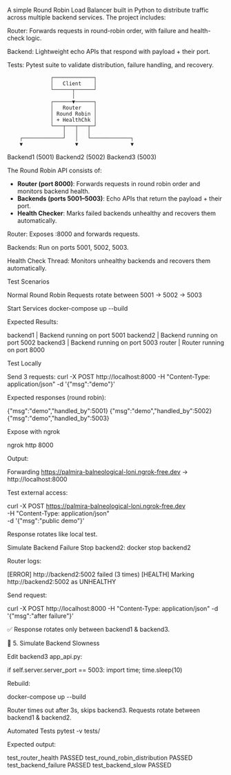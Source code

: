 A simple Round Robin Load Balancer built in Python to distribute traffic across multiple backend services.
The project includes:

Router: Forwards requests in round-robin order, with failure and health-check logic.

Backend: Lightweight echo APIs that respond with payload + their port.

Tests: Pytest suite to validate distribution, failure handling, and recovery.

                  ┌─────────────┐
                  │   Client    │
                  └──────┬──────┘
                         │
                  ┌──────▼──────┐
                  │   Router    │
                  │ Round Robin │
                  │ + HealthChk │
                  └───┬───┬───┬─┘
                      │   │   │
        ┌─────────────┘   │   └─────────────┐
        ▼                 ▼                 ▼
   Backend1 (5001)   Backend2 (5002)   Backend3 (5003)

   


The Round Robin API consists of:
- **Router (port 8000)**: Forwards requests in round robin order and monitors backend health.
- **Backends (ports 5001–5003)**: Echo APIs that return the payload + their port.
- **Health Checker**: Marks failed backends unhealthy and recovers them automatically.

Router: Exposes :8000 and forwards requests.

Backends: Run on ports 5001, 5002, 5003.

Health Check Thread: Monitors unhealthy backends and recovers them automatically.

Test Scenarios

Normal Round Robin
Requests rotate between 5001 → 5002 → 5003


Start Services
docker-compose up --build


Expected Results:

backend1  | Backend running on port 5001
backend2  | Backend running on port 5002
backend3  | Backend running on port 5003
router    | Router running on port 8000

Test Locally

Send 3 requests:
curl -X POST http://localhost:8000 -H "Content-Type: application/json" -d '{"msg":"demo"}'

Expected responses (round robin):

{"msg":"demo","handled_by":5001}
{"msg":"demo","handled_by":5002}
{"msg":"demo","handled_by":5003}

Expose with ngrok

ngrok http 8000


Output:

Forwarding    https://palmira-balneological-loni.ngrok-free.dev -> http://localhost:8000


Test external access:

curl -X POST https://palmira-balneological-loni.ngrok-free.dev \
     -H "Content-Type: application/json" \
     -d '{"msg":"public demo"}'


Response rotates like local test.

Simulate Backend Failure
Stop backend2:
docker stop backend2


Router logs:

[ERROR] http://backend2:5002 failed (3 times)
[HEALTH] Marking http://backend2:5002 as UNHEALTHY


Send request:

curl -X POST http://localhost:8000 -H "Content-Type: application/json" -d '{"msg":"after failure"}'


✅ Response rotates only between backend1 & backend3.

🔹 5. Simulate Backend Slowness

Edit backend3 app_api.py:

if self.server.server_port == 5003:
    import time; time.sleep(10)


Rebuild:

docker-compose up --build


Router times out after 3s, skips backend3.
Requests rotate between backend1 & backend2.

Automated Tests
pytest -v tests/


Expected output:

test_router_health PASSED
test_round_robin_distribution PASSED
test_backend_failure PASSED
test_backend_slow PASSED
